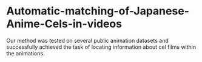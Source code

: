 # Automatic-matching-of-Japanese-Anime-Cels-in-videos
Our method was tested on several public animation datasets and successfully achieved the task of locating information about cel films within the animations.
